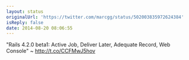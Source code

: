 ```yaml
---
layout: status
originalUrl: 'https://twitter.com/marcgg/status/502003835972624384'
isReply: false
date: 2014-08-20 08:06:55
---
```


"Rails 4.2.0 beta1: Active Job, Deliver Later, Adequate Record, Web Console" ~ http://t.co/CCFMwJ5hov
